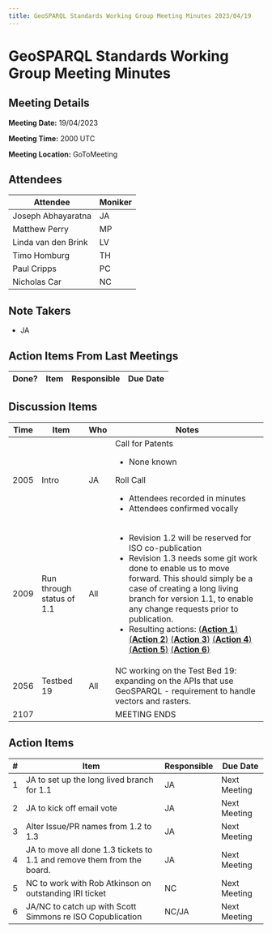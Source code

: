 ```yaml
---
title: GeoSPARQL Standards Working Group Meeting Minutes 2023/04/19
---
```

# GeoSPARQL Standards Working Group Meeting Minutes
## Meeting Details
**Meeting Date:** 19/04/2023

**Meeting Time:** 2000 UTC

**Meeting Location:** GoToMeeting  

## Attendees
Attendee | Moniker |
---- | ---- |
Joseph Abhayaratna | JA |
Matthew Perry | MP |
Linda van den Brink | LV |
Timo Homburg | TH |
Paul Cripps | PC |
Nicholas Car | NC |


## Note Takers
- JA

## Action Items From Last Meetings
Done? | Item | Responsible | Due Date |
---- | ---- | ---- | --- |


## Discussion Items
Time | Item | Who | Notes |
---- | ---- | ---- | ---- |
2005 | Intro | JA | Call for Patents<ul><li>None known</li></ul>Roll Call<ul><li>Attendees recorded in minutes</li><li>Attendees confirmed vocally</li></ul> |
2009 | Run through status of 1.1 | All | <ul><li>Revision 1.2 will be reserved for ISO co-publication</li><li>Revision 1.3 needs some git work done to enable us to move forward. This should simply be a case of creating a long living branch for version 1.1, to enable any change requests prior to publication.</li><li>Resulting actions: [(**Action 1**)](#action_1) [(**Action 2**)](#action_2) [(**Action 3**)](#action_3) [(**Action 4**)](#action_4) [(**Action 5**)](#action_5) [(**Action 6**)](#action_6)</li></ul>|
2056 | Testbed 19 | All | NC working on the Test Bed 19: expanding on the APIs that use GeoSPARQL - requirement to handle vectors and rasters. |
2107 | | | MEETING ENDS |

## Action Items
\# | Item | Responsible | Due Date |
---- | ---- | ---- | ---- |
<span name="action_1">1</span> | JA to set up the long lived branch for 1.1 | JA | Next Meeting |
<span name="action_2">2</span> | JA to kick off email vote | JA | Next Meeting |
<span name="action_3">3</span> | Alter Issue/PR names from 1.2 to 1.3 | JA | Next Meeting |
<span name="action_4">4</span> | JA to move all done 1.3 tickets to 1.1 and remove them from the board. | JA | Next Meeting |
<span name="action_5">5</span> | NC to work with Rob Atkinson on outstanding IRI ticket | NC | Next Meeting |
<span name="action_6">6</span> | JA/NC to catch up with Scott Simmons re ISO Copublication | NC/JA | Next Meeting |
